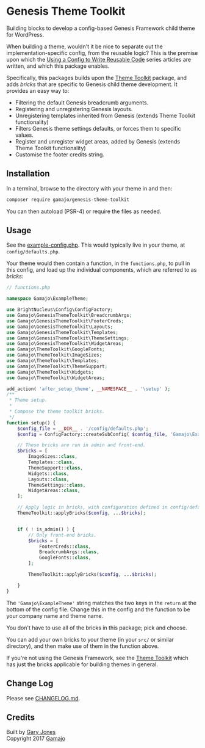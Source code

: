 # Genesis Theme Toolkit

Building blocks to develop a config-based Genesis Framework child theme for WordPress.

When building a theme, wouldn't it be nice to separate out the implementation-specific config, from the reusable logic? This is the premise upon which the [Using a Config to Write Reusable Code](https://www.alainschlesser.com/config-files-for-reusable-code/) series articles are written, and which this package enables.

Specifically, this packages builds upon the [Theme Toolkit](https://github.com/gamajo/theme-toolkit) package, and adds _bricks_ that are specific to Genesis child theme development. It provides an easy way to:

- Filtering the default Genesis breadcrumb arguments.
- Registering and unregistering Genesis layouts.
- Unregistering templates inherited from Genesis (extends Theme Toolkit functionality)
- Filters Genesis theme settings defaults, or forces them to specific values.
- Register and unregister widget areas, added by Genesis (extends Theme Toolkit functionality)
- Customise the footer credits string.

## Installation

In a terminal, browse to the directory with your theme in and then:

~~~sh
composer require gamajo/genesis-theme-toolkit
~~~

You can then autoload (PSR-4) or require the files as needed.

## Usage

See the [example-config.php](docs/example-config.php). This would typically live in your theme, at `config/defaults.php`.

Your theme would then contain a function, in the `functions.php`, to pull in this config, and load up the individual components, which are referred to as _bricks_:

```php
// functions.php

namespace Gamajo\ExampleTheme;

use BrightNucleus\Config\ConfigFactory;
use Gamajo\GenesisThemeToolkit\BreadcrumbArgs;
use Gamajo\GenesisThemeToolkit\FooterCreds;
use Gamajo\GenesisThemeToolkit\Layouts;
use Gamajo\GenesisThemeToolkit\Templates;
use Gamajo\GenesisThemeToolkit\ThemeSettings;
use Gamajo\GenesisThemeToolkit\WidgetAreas;
use Gamajo\ThemeToolkit\GoogleFonts;
use Gamajo\ThemeToolkit\ImageSizes;
use Gamajo\ThemeToolkit\Templates;
use Gamajo\ThemeToolkit\ThemeSupport;
use Gamajo\ThemeToolkit\Widgets;
use Gamajo\ThemeToolkit\WidgetAreas;

add_action( 'after_setup_theme', __NAMESPACE__ . '\setup' );
/**
 * Theme setup.
 *
 * Compose the theme toolkit bricks.
 */
function setup() {
	$config_file = __DIR__ . '/config/defaults.php';
	$config = ConfigFactory::createSubConfig( $config_file, 'Gamajo\ExampleTheme' );

	// These bricks are run in admin and front-end.
	$bricks = [
		ImageSizes::class,
		Templates::class,
		ThemeSupport::class,
		Widgets::class,
		Layouts::class,
		ThemeSettings::class,
		WidgetAreas::class,
	];

	// Apply logic in bricks, with configuration defined in config/defaults.php.
	ThemeToolkit::applyBricks($config, ...$bricks);


	if ( ! is_admin() ) {
		// Only front-end bricks.
		$bricks = [
			FooterCreds::class,
			BreadcrumbArgs::class,
			GoogleFonts::class,
		];

		ThemeToolkit::applyBricks($config, ...$bricks);

	}
}
```

The `'Gamajo\ExampleTheme'` string matches the two keys in the `return` at the bottom of the config file. Change this in the config and the function to be your company name and theme name.

You don't have to use all of the bricks in this package; pick and choose.

You can add your own bricks to your theme (in your `src/` or similar directory), and then make use of them in the function above.

If you're not using the Genesis Framework, see the [Theme Toolkit](https://github.com/gamajo/theme-toolkit) which has just the bricks applicable for building themes in general.

## Change Log

Please see [CHANGELOG.md](CHANGELOG.md).

## Credits

Built by [Gary Jones](https://twitter.com/GaryJ)  
Copyright 2017 [Gamajo](https://gamajo.com)
